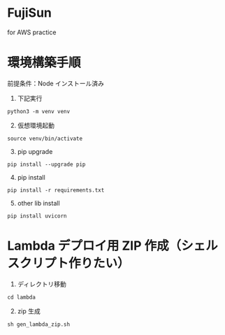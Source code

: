 # FujiSun
for AWS practice

# 環境構築手順

前提条件：Node インストール済み

1. 下記実行
```
python3 -m venv venv
```

2. 仮想環境起動
```
source venv/bin/activate
```

3. pip upgrade
```
pip install --upgrade pip
```

4. pip install
```
pip install -r requirements.txt
```

5. other lib install
```
pip install uvicorn
```

# Lambda デプロイ用 ZIP 作成（シェルスクリプト作りたい）

1. ディレクトリ移動
```
cd lambda
```

2. zip 生成
```
sh gen_lambda_zip.sh
```
